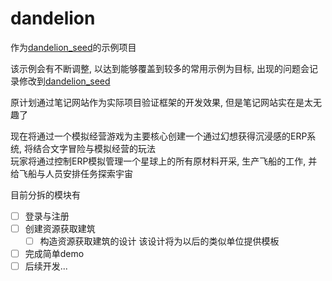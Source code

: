 # dandelion

作为[dandelion_seed](https://github.com/MlightShadow/dandelion_seed)的示例项目

该示例会有不断调整, 以达到能够覆盖到较多的常用示例为目标, 出现的问题会记录修改到[dandelion_seed](https://github.com/MlightShadow/dandelion_seed)

原计划通过笔记网站作为实际项目验证框架的开发效果, 但是笔记网站实在是太无趣了

现在将通过一个模拟经营游戏为主要核心创建一个通过幻想获得沉浸感的ERP系统, 将结合文字冒险与模拟经营的玩法  
玩家将通过控制ERP模拟管理一个星球上的所有原材料开采, 生产飞船的工作, 并给飞船与人员安排任务探索宇宙


目前分拆的模块有

* [ ] 登录与注册
* [ ] 创建资源获取建筑
  * [ ] 构造资源获取建筑的设计 该设计将为以后的类似单位提供模板
* [ ] 完成简单demo
* [ ] 后续开发...

